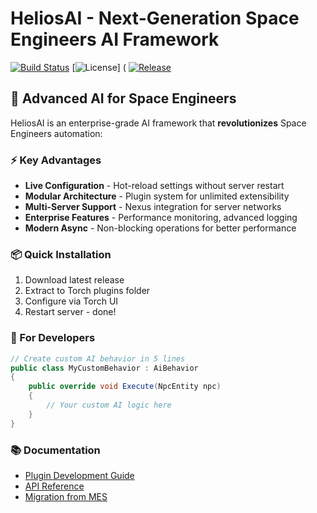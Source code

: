 # HeliosAI - Next-Generation Space Engineers AI Framework

[![Build Status](https://github.com/yourusername/HeliosAI/workflows/CI/badge.svg)](https://github.com/yourusername/HeliosAI/actions)
[![License](https://img.shields.io/github/license/yourusername/HeliosAI.svg)] (
[![Release](https://img.shields.io/github/release/yourusername/HeliosAI.svg)](https://github.com/yourusername/HeliosAI/releases)


## 🚀 Advanced AI for Space Engineers 

HeliosAI is an enterprise-grade AI framework that **revolutionizes** Space Engineers automation:

### ⚡ Key Advantages
- **Live Configuration** - Hot-reload settings without server restart
- **Modular Architecture** - Plugin system for unlimited extensibility
- **Multi-Server Support** - Nexus integration for server networks
- **Enterprise Features** - Performance monitoring, advanced logging
- **Modern Async** - Non-blocking operations for better performance

### 📦 Quick Installation
1. Download latest release
2. Extract to Torch plugins folder
3. Configure via Torch UI
4. Restart server - done!

### 🔧 For Developers
```csharp
// Create custom AI behavior in 5 lines
public class MyCustomBehavior : AiBehavior
{
    public override void Execute(NpcEntity npc)
    {
        // Your custom AI logic here
    }
}
```

### 📚 Documentation
- [Plugin Development Guide](docs/plugin-development.md)
- [API Reference](docs/api/)
- [Migration from MES](docs/migration-from-mes.md)